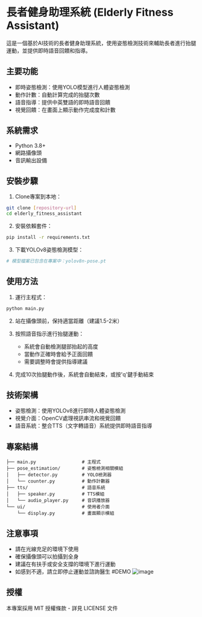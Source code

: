 # 長者健身助理系統 (Elderly Fitness Assistant)

這是一個基於AI技術的長者健身助理系統，使用姿態檢測技術來輔助長者進行抬腿運動，並提供即時語音回饋和指導。

## 主要功能

- 即時姿態檢測：使用YOLO模型進行人體姿態檢測
- 動作計數：自動計算完成的抬腿次數
- 語音指導：提供中英雙語的即時語音回饋
- 視覺回饋：在畫面上顯示動作完成度和計數

## 系統需求

- Python 3.8+
- 網路攝像頭
- 音訊輸出設備

## 安裝步驟

1. Clone專案到本地：
```bash
git clone [repository-url]
cd elderly_fitness_assistant
```

2. 安裝依賴套件：
```bash
pip install -r requirements.txt
```

3. 下載YOLOv8姿態檢測模型：
```bash
# 模型檔案已包含在專案中：yolov8n-pose.pt
```

## 使用方法

1. 運行主程式：
```bash
python main.py
```

2. 站在攝像頭前，保持適當距離（建議1.5-2米）

3. 按照語音指示進行抬腿運動：
   - 系統會自動檢測腿部抬起的高度
   - 當動作正確時會給予正面回饋
   - 需要調整時會提供指導建議

4. 完成10次抬腿動作後，系統會自動結束，或按'q'鍵手動結束

## 技術架構

- 姿態檢測：使用YOLOv8進行即時人體姿態檢測
- 視覺介面：OpenCV處理視訊串流和視覺回饋
- 語音系統：整合TTS（文字轉語音）系統提供即時語音指導

## 專案結構

```
├── main.py                 # 主程式
├── pose_estimation/        # 姿態檢測相關模組
│   ├── detector.py         # YOLO檢測器
│   └── counter.py          # 動作計數器
├── tts/                    # 語音系統
│   ├── speaker.py          # TTS模組
│   └── audio_player.py     # 音訊播放器
└── ui/                     # 使用者介面
    └── display.py          # 畫面顯示模組
```

## 注意事項

- 請在光線充足的環境下使用
- 確保攝像頭可以拍攝到全身
- 建議在有扶手或安全支撐的環境下進行運動
- 如感到不適，請立即停止運動並諮詢醫生
#DEMO
![image](./demo/elderly-fitness-assistant.gif)
## 授權

本專案採用 MIT 授權條款 - 詳見 LICENSE 文件